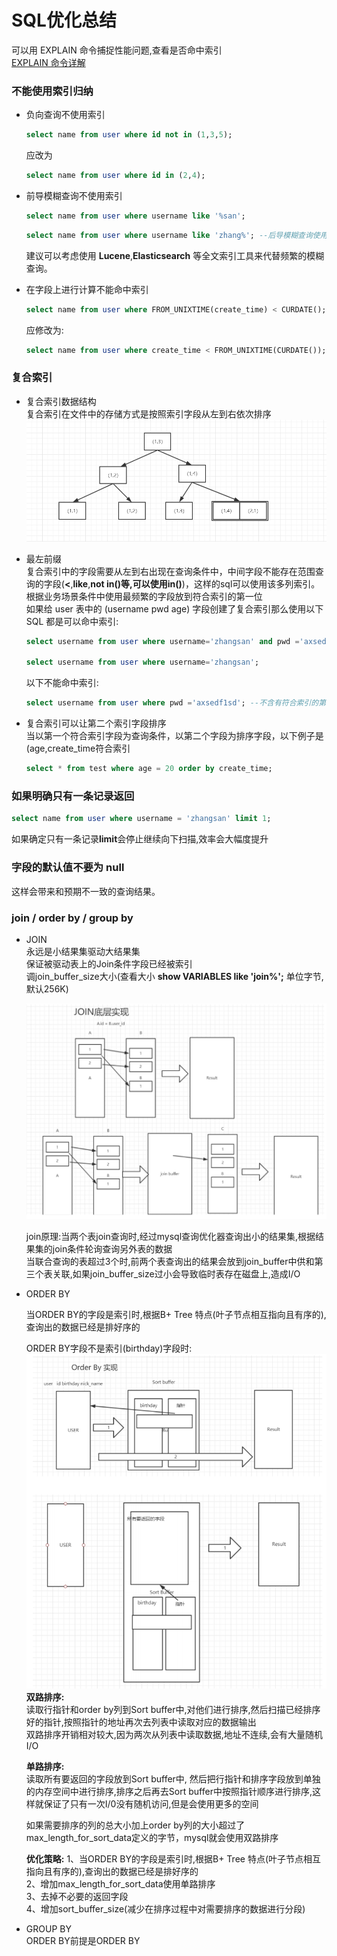 # SQL优化总结
    
可以用 EXPLAIN 命令捕捉性能问题,查看是否命中索引  
[EXPLAIN 命令详解](https://www.cnblogs.com/gomysql/p/3720123.html)
### 不能使用索引归纳  
- 负向查询不使用索引  
  ```sql
  select name from user where id not in (1,3,5);
  ```
  应改为
  ```sql
  select name from user where id in (2,4);
  ```
- 前导模糊查询不使用索引
  ```sql
  select name from user where username like '%san';
  ```
  ```sql
  select name from user where username like 'zhang%'; --后导模糊查询使用索引
  ```
  建议可以考虑使用 **Lucene**,**Elasticsearch** 等全文索引工具来代替频繁的模糊查询。
    
- 在字段上进行计算不能命中索引  
    ```sql
    select name from user where FROM_UNIXTIME(create_time) < CURDATE();
    ```
    应修改为:
    ```sql
    select name from user where create_time < FROM_UNIXTIME(CURDATE());
    ```
### 复合索引
- 复合索引数据结构  
复合索引在文件中的存储方式是按照索引字段从左到右依次排序  
 ![](https://github.com/flushCoder/java-base_core/blob/master/picture/db/JointIndex.jpg)
 
    
- 最左前缀  
复合索引中的字段需要从左到右出现在查询条件中，中间字段不能存在范围查询的字段(**<**,**like**,**not in()**等,可以使用**in()**)，这样的sql可以使用该多列索引。  
根据业务场景条件中使用最频繁的字段放到符合索引的第一位  
如果给 user 表中的 (username pwd age) 字段创建了复合索引那么使用以下SQL 都是可以命中索引:
    ```sql
    select username from user where username='zhangsan' and pwd ='axsedf1sd' and age = 16; --顺序条件任意

    select username from user where username='zhangsan';
    ```
    以下不能命中索引:  
    ```sql
    select username from user where pwd ='axsedf1sd'; --不含有符合索引的第一个元素
    ```
- 复合索引可以让第二个索引字段排序  
当以第一个符合索引字段为查询条件，以第二个字段为排序字段，以下例子是(age,create_time符合索引
  ```sql
  select * from test where age = 20 order by create_time;
  ```
### 如果明确只有一条记录返回  
 ```sql
select name from user where username = 'zhangsan' limit 1;
 ```
   如果确定只有一条记录**limit**会停止继续向下扫描,效率会大幅度提升
 
### 字段的默认值不要为 null
   这样会带来和预期不一致的查询结果。
   
   
### join / order by / group by
- JOIN  
永远是小结果集驱动大结果集  
保证被驱动表上的Join条件字段已经被索引  
调join_buffer_size大小(查看大小 **show VARIABLES like 'join%';** 单位字节,默认256K)  

  ![](https://github.com/flushCoder/java-base_core/blob/master/picture/db/join_action.jpg)

  join原理:当两个表join查询时,经过mysql查询优化器查询出小的结果集,根据结果集的join条件轮询查询另外表的数据  
  当联合查询的表超过3个时,前两个表查询出的结果会放到join_buffer中供和第三个表关联,如果join_buffer_size过小会导致临时表存在磁盘上,造成I/O  
  
- ORDER BY  

  当ORDER BY的字段是索引时,根据B+ Tree 特点(叶子节点相互指向且有序的),查询出的数据已经是排好序的 

  ORDER BY字段不是索引(birthday)字段时:  
  ![](https://github.com/flushCoder/java-base_core/blob/master/picture/db/order_by_action.png)
  **双路排序:**  
  读取行指针和order by列到Sort buffer中,对他们进行排序,然后扫描已经排序好的指针,按照指针的地址再次去列表中读取对应的数据输出  
  双路排序开销相对较大,因为两次从列表中读取数据,地址不连续,会有大量随机I/O  
  
  **单路排序:**  
  读取所有要返回的字段放到Sort buffer中, 然后把行指针和排序字段放到单独的内存空间中进行排序,排序之后再去Sort buffer中按照指针顺序进行排序,这样就保证了只有一次I/0没有随机访问,但是会使用更多的空间  
  
  如果需要排序的列的总大小加上order by列的大小超过了 max_length_for_sort_data定义的字节，mysql就会使用双路排序
  
  **优化策略:**
  1、当ORDER BY的字段是索引时,根据B+ Tree 特点(叶子节点相互指向且有序的),查询出的数据已经是排好序的  
  2、增加max_length_for_sort_data使用单路排序  
  3、去掉不必要的返回字段  
  4、增加sort_buffer_size(减少在排序过程中对需要排序的数据进行分段)
  
- GROUP BY  
  ORDER BY前提是ORDER BY